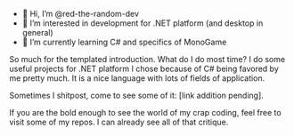 - 👋 Hi, I’m @red-the-random-dev
- 👀 I’m interested in development for .NET platform (and desktop in general)
- 🌱 I’m currently learning C# and specifics of MonoGame

So much for the templated introduction.
What do I do most time? I do some useful projects for .NET platform I chose because of C# being favored by me pretty much. It is a nice language with lots of fields of application.

Sometimes I shitpost, come to see some of it: \[link addition pending\].

If you are the bold enough to see the world of my crap coding, feel free to visit some of my repos. I can already see all of that critique.

<!---
red-the-random-dev/red-the-random-dev is a ✨ special ✨ repository because its `README.md` (this file) appears on your GitHub profile.
You can click the Preview link to take a look at your changes.
--->
